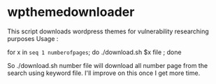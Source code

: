 wpthemedownloader
=================

This script downloads wordpress themes for vulnerability researching purposes
Usage :

for x in `seq 1 numberofpages`; do 
./download.sh $x file
; done

So ./download.sh number file will download all number page from the search using keyword file. 
I'll improve on this once I get more time.
